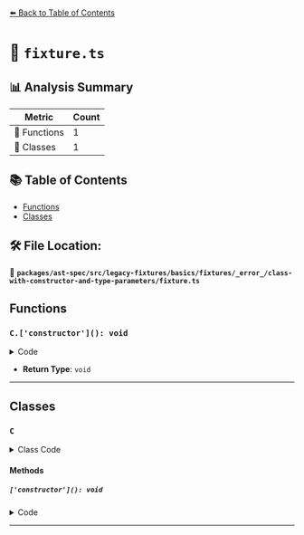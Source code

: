 [⬅️ Back to Table of Contents](../../../../../../../../index.md)

# 📄 `fixture.ts`

## 📊 Analysis Summary

| Metric | Count |
|--------|-------|
| 🔧 Functions | 1 |
| 🧱 Classes | 1 |

## 📚 Table of Contents

- [Functions](#functions)
- [Classes](#classes)

## 🛠️ File Location:
📂 **`packages/ast-spec/src/legacy-fixtures/basics/fixtures/_error_/class-with-constructor-and-type-parameters/fixture.ts`**

## Functions

### `C.['constructor'](): void`

<details><summary>Code</summary>

```ts
['constructor']<T>() { }
```
</details>

- **Return Type**: `void`

---

## Classes

### `C`

<details><summary>Class Code</summary>

```ts
class C {
  constructor<T>() { }

  ['constructor']<T>() { }
}
```
</details>

#### Methods

##### `['constructor'](): void`

<details><summary>Code</summary>

```ts
['constructor']<T>() { }
```
</details>


---